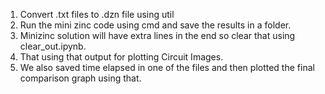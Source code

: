 1. Convert .txt files to .dzn file using util
2. Run the mini zinc code using cmd and save the results in a folder.
3. Minizinc solution will have extra lines in the end so clear that using clear_out.ipynb.
4. That using that output for plotting Circuit Images.
5. We also saved time elapsed in one of the files and then plotted the final comparison graph using that.
